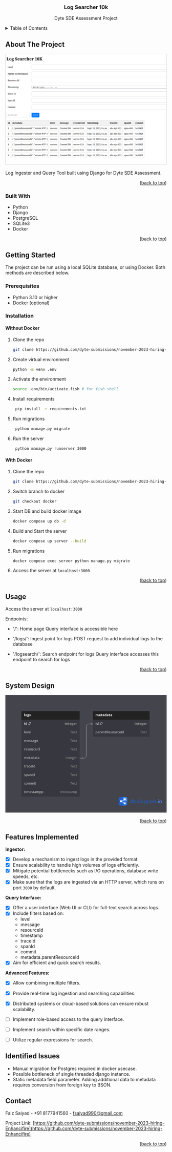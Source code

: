 <!-- Improved compatibility of back to top link: See: https://github.com/othneildrew/Best-README-Template/pull/73 -->
<a name="readme-top"></a>

<div align="center">

<h3 align="center">Log Searcher 10k</h3>

  <p align="center">
	Dyte SDE Assessment Project
    <br />
  </p>
</div>



<!-- TABLE OF CONTENTS -->
<details>
  <summary>Table of Contents</summary>
  <ol>
    <li>
      <a href="#about-the-project">About The Project</a>
      <ul>
        <li><a href="#built-with">Built With</a></li>
      </ul>
    </li>
    <li>
      <a href="#getting-started">Getting Started</a>
      <ul>
        <li><a href="#prerequisites">Prerequisites</a></li>
        <li><a href="#installation">Installation</a></li>
      </ul>
    </li>
    <li><a href="#usage">Usage</a></li>
    <li><a href="#contact">Contact</a></li>
  </ol>
</details>



<!-- ABOUT THE PROJECT -->
## About The Project

[![Log Searcher 10K][product-screenshot]](https://github.com/dyte-submissions/november-2023-hiring-Enhancifire)

Log Ingester and Query Tool built using Django for Dyte SDE Assessment.

<p align="right">(<a href="#readme-top">back to top</a>)</p>



### Built With

* Python
* Django
* PostgreSQL
* SQLite3
* Docker

<p align="right">(<a href="#readme-top">back to top</a>)</p>



<!-- GETTING STARTED -->
## Getting Started

The project can be run using a local SQLite database, or using Docker. Both methods are described below.

### Prerequisites

- Python 3.10 or higher
- Docker (optional)

### Installation

#### Without Docker

1. Clone the repo
   ```sh
   git clone https://github.com/dyte-submissions/november-2023-hiring-Enhancifire.git
   ```
2. Create virtual environment
   ```sh
   python -m venv .env
   ```
3. Activate the environment
   ```sh
   source .env/bin/activate.fish # for fish shell
   ```

4. Install requirements
   ```sh
    pip install -r requirements.txt
   ```

5. Run migrations
   ```sh
    python manage.py migrate
    ```

6. Run the server
   ```sh
    python manage.py runserver 3000
   ```

#### With Docker

1. Clone the repo
   ```sh
   git clone https://github.com/dyte-submissions/november-2023-hiring-Enhancifire.git
   ```
2. Switch branch to docker
    ```sh
    git checkout docker
    ```
3. Start DB and build docker image
    ```sh
    docker compose up db -d
    ```

4. Build and Start the server
    ```sh
    docker compose up server --build
    ```
5. Run migrations
    ```sh
    docker compose exec server python manage.py migrate
    ```
6. Access the server at `localhost:3000`


<p align="right">(<a href="#readme-top">back to top</a>)</p>



<!-- USAGE EXAMPLES -->
## Usage

Access the server at `localhost:3000`

Endpoints:
- '/': Home page
  Query interface is accessible here

- '/logs/': Ingest point for logs
  POST request to add individual logs to the database

- '/logsearch/': Search endpoint for logs
  Query interface accesses this endpoint to search for logs

<p align="right">(<a href="#readme-top">back to top</a>)</p>

## System Design

![DB Diagram][db-diagram]

<p align="right">(<a href="#readme-top">back to top</a>)</p>

## Features Implemented

**Ingestor:**

- [X] Develop a mechanism to ingest logs in the provided format.
- [X] Ensure scalability to handle high volumes of logs efficiently.
- [X] Mitigate potential bottlenecks such as I/O operations, database write speeds, etc.
- [X] Make sure that the logs are ingested via an HTTP server, which runs on port `3000` by default.

**Query Interface:**

- [X] Offer a user interface (Web UI or CLI) for full-text search across logs.
- [X] Include filters based on:
    - level
    - message
    - resourceId
    - timestamp
    - traceId
    - spanId
    - commit
    - metadata.parentResourceId
- [X] Aim for efficient and quick search results.

**Advanced Features:**

- [X] Allow combining multiple filters.
- [X] Provide real-time log ingestion and searching capabilities.
- [X] Distributed systems or cloud-based solutions can ensure robust scalability.
- [ ] Implement role-based access to the query interface.
- [ ] Implement search within specific date ranges.
- [ ] Utilize regular expressions for search.


## Identified Issues

- Manual migration for Postgres required in docker usecase.
- Possible bottleneck of single threaded django instance.
- Static metadata field parameter. Adding additional data to metadata requires conversion from foreign key to BSON.

<!-- CONTACT -->
## Contact

Faiz Saiyad - +91 8177941560 - fsaiyad990@gmail.com

Project Link: [https://github.com/dyte-submissions/november-2023-hiring-Enhancifire](https://github.com/dyte-submissions/november-2023-hiring-Enhancifire)

<p align="right">(<a href="#readme-top">back to top</a>)</p>



<!-- MARKDOWN LINKS & IMAGES -->
<!-- https://www.markdownguide.org/basic-syntax/#reference-style-links -->
[contributors-shield]: https://img.shields.io/github/contributors/Enhancifire/repo_name.svg?style=for-the-badge
[contributors-url]: https://github.com/dyte-submissions/november-2023-hiring-Enhancifire/graphs/contributors
[forks-shield]: https://img.shields.io/github/forks/Enhancifire/repo_name.svg?style=for-the-badge
[forks-url]: https://github.com/dyte-submissions/november-2023-hiring-Enhancifire/network/members
[stars-shield]: https://img.shields.io/github/stars/Enhancifire/repo_name.svg?style=for-the-badge
[stars-url]: https://github.com/dyte-submissions/november-2023-hiring-Enhancifire/stargazers
[issues-shield]: https://img.shields.io/github/issues/Enhancifire/repo_name.svg?style=for-the-badge
[issues-url]: https://github.com/dyte-submissions/november-2023-hiring-Enhancifire/issues
[license-shield]: https://img.shields.io/github/license/Enhancifire/repo_name.svg?style=for-the-badge
[license-url]: https://github.com/dyte-submissions/november-2023-hiring-Enhancifire/blob/master/LICENSE.txt
[linkedin-shield]: https://img.shields.io/badge/-LinkedIn-black.svg?style=for-the-badge&logo=linkedin&colorB=555
[linkedin-url]: https://linkedin.com/in/faiz-saiyad
[product-screenshot]: images/screenshot.png
[db-diagram]: images/db_diagram.png

